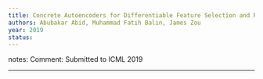 ```yaml
---
title: Concrete Autoencoders for Differentiable Feature Selection and Reconstruction
authors: Abubakar Abid, Muhammad Fatih Balin, James Zou
year: 2019
status: 
---
```


notes: Comment: Submitted to ICML 2019

---
